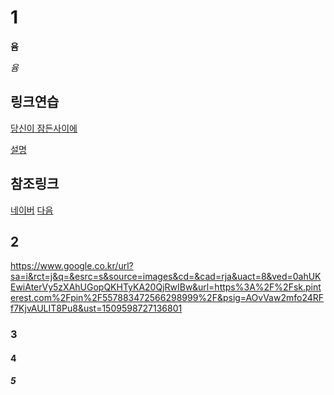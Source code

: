 ﻿# 1
**윰**

*윰*

## 링크연습

[당신이 잠든사이에](https://linktv.pro/cast/tv/3640/%EB%8B%B9%EC%8B%A0%EC%9D%B4-%EC%9E%A0%EB%93%A0-%EC%82%AC%EC%9D%B4%EC%97%90-%EB%8B%A4%EC%8B%9C%EB%B3%B4%EA%B8%B0)

[설명](링크."설명")

## 참조링크

[네이버][1]
[다음][2]

[1]: http://www.naver.com/ "네이버"
[2]: http://www.daum.net/ "다음"

## 2

https://www.google.co.kr/url?sa=i&rct=j&q=&esrc=s&source=images&cd=&cad=rja&uact=8&ved=0ahUKEwiAterVy5zXAhUGopQKHTyKA20QjRwIBw&url=https%3A%2F%2Fsk.pinterest.com%2Fpin%2F557883472566298999%2F&psig=AOvVaw2mfo24RFf7KjvAULIT8Pu8&ust=1509598727136801

### 3
#### 4
##### 5